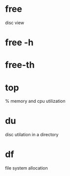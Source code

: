 # free
disc view
# free -h
# free-th

# top
%  memory and cpu utilization

# du
  disc utilation in a directory

# df
  file system allocation















